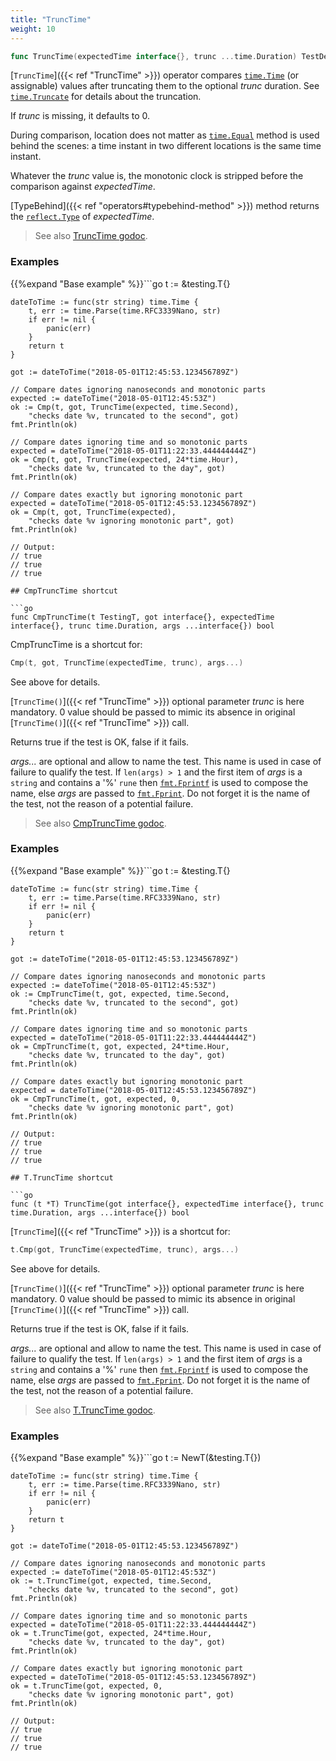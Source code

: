 ```yaml
---
title: "TruncTime"
weight: 10
---
```


```go
func TruncTime(expectedTime interface{}, trunc ...time.Duration) TestDeep
```

[`TruncTime`]({{< ref "TruncTime" >}}) operator compares [`time.Time`](https://golang.org/pkg/time/#Time) (or assignable) values after
truncating them to the optional *trunc* duration. See [`time.Truncate`](https://golang.org/pkg/time/#Truncate)
for details about the truncation.

If *trunc* is missing, it defaults to 0.

During comparison, location does not matter as [`time.Equal`](https://golang.org/pkg/time/#Equal) method is
used behind the scenes: a time instant in two different locations
is the same time instant.

Whatever the *trunc* value is, the monotonic clock is stripped
before the comparison against *expectedTime*.

[TypeBehind]({{< ref "operators#typebehind-method" >}}) method returns the [`reflect.Type`](https://golang.org/pkg/reflect/#Type) of *expectedTime*.


> See also [<i class='fas fa-book'></i> TruncTime godoc](https://godoc.org/github.com/maxatome/go-testdeep#TruncTime).

### Examples

{{%expand "Base example" %}}```go
	t := &testing.T{}

	dateToTime := func(str string) time.Time {
		t, err := time.Parse(time.RFC3339Nano, str)
		if err != nil {
			panic(err)
		}
		return t
	}

	got := dateToTime("2018-05-01T12:45:53.123456789Z")

	// Compare dates ignoring nanoseconds and monotonic parts
	expected := dateToTime("2018-05-01T12:45:53Z")
	ok := Cmp(t, got, TruncTime(expected, time.Second),
		"checks date %v, truncated to the second", got)
	fmt.Println(ok)

	// Compare dates ignoring time and so monotonic parts
	expected = dateToTime("2018-05-01T11:22:33.444444444Z")
	ok = Cmp(t, got, TruncTime(expected, 24*time.Hour),
		"checks date %v, truncated to the day", got)
	fmt.Println(ok)

	// Compare dates exactly but ignoring monotonic part
	expected = dateToTime("2018-05-01T12:45:53.123456789Z")
	ok = Cmp(t, got, TruncTime(expected),
		"checks date %v ignoring monotonic part", got)
	fmt.Println(ok)

	// Output:
	// true
	// true
	// true

```{{% /expand%}}
## CmpTruncTime shortcut

```go
func CmpTruncTime(t TestingT, got interface{}, expectedTime interface{}, trunc time.Duration, args ...interface{}) bool
```

CmpTruncTime is a shortcut for:

```go
Cmp(t, got, TruncTime(expectedTime, trunc), args...)
```

See above for details.

[`TruncTime()`]({{< ref "TruncTime" >}}) optional parameter *trunc* is here mandatory.
0 value should be passed to mimic its absence in
original [`TruncTime()`]({{< ref "TruncTime" >}}) call.

Returns true if the test is OK, false if it fails.

*args...* are optional and allow to name the test. This name is
used in case of failure to qualify the test. If `len(args) > 1` and
the first item of *args* is a `string` and contains a '%' `rune` then
[`fmt.Fprintf`](https://golang.org/pkg/fmt/#Fprintf) is used to compose the name, else *args* are passed to
[`fmt.Fprint`](https://golang.org/pkg/fmt/#Fprint). Do not forget it is the name of the test, not the
reason of a potential failure.


> See also [<i class='fas fa-book'></i> CmpTruncTime godoc](https://godoc.org/github.com/maxatome/go-testdeep#CmpTruncTime).

### Examples

{{%expand "Base example" %}}```go
	t := &testing.T{}

	dateToTime := func(str string) time.Time {
		t, err := time.Parse(time.RFC3339Nano, str)
		if err != nil {
			panic(err)
		}
		return t
	}

	got := dateToTime("2018-05-01T12:45:53.123456789Z")

	// Compare dates ignoring nanoseconds and monotonic parts
	expected := dateToTime("2018-05-01T12:45:53Z")
	ok := CmpTruncTime(t, got, expected, time.Second,
		"checks date %v, truncated to the second", got)
	fmt.Println(ok)

	// Compare dates ignoring time and so monotonic parts
	expected = dateToTime("2018-05-01T11:22:33.444444444Z")
	ok = CmpTruncTime(t, got, expected, 24*time.Hour,
		"checks date %v, truncated to the day", got)
	fmt.Println(ok)

	// Compare dates exactly but ignoring monotonic part
	expected = dateToTime("2018-05-01T12:45:53.123456789Z")
	ok = CmpTruncTime(t, got, expected, 0,
		"checks date %v ignoring monotonic part", got)
	fmt.Println(ok)

	// Output:
	// true
	// true
	// true

```{{% /expand%}}
## T.TruncTime shortcut

```go
func (t *T) TruncTime(got interface{}, expectedTime interface{}, trunc time.Duration, args ...interface{}) bool
```

[`TruncTime`]({{< ref "TruncTime" >}}) is a shortcut for:

```go
t.Cmp(got, TruncTime(expectedTime, trunc), args...)
```

See above for details.

[`TruncTime()`]({{< ref "TruncTime" >}}) optional parameter *trunc* is here mandatory.
0 value should be passed to mimic its absence in
original [`TruncTime()`]({{< ref "TruncTime" >}}) call.

Returns true if the test is OK, false if it fails.

*args...* are optional and allow to name the test. This name is
used in case of failure to qualify the test. If `len(args) > 1` and
the first item of *args* is a `string` and contains a '%' `rune` then
[`fmt.Fprintf`](https://golang.org/pkg/fmt/#Fprintf) is used to compose the name, else *args* are passed to
[`fmt.Fprint`](https://golang.org/pkg/fmt/#Fprint). Do not forget it is the name of the test, not the
reason of a potential failure.


> See also [<i class='fas fa-book'></i> T.TruncTime godoc](https://godoc.org/github.com/maxatome/go-testdeep#T.TruncTime).

### Examples

{{%expand "Base example" %}}```go
	t := NewT(&testing.T{})

	dateToTime := func(str string) time.Time {
		t, err := time.Parse(time.RFC3339Nano, str)
		if err != nil {
			panic(err)
		}
		return t
	}

	got := dateToTime("2018-05-01T12:45:53.123456789Z")

	// Compare dates ignoring nanoseconds and monotonic parts
	expected := dateToTime("2018-05-01T12:45:53Z")
	ok := t.TruncTime(got, expected, time.Second,
		"checks date %v, truncated to the second", got)
	fmt.Println(ok)

	// Compare dates ignoring time and so monotonic parts
	expected = dateToTime("2018-05-01T11:22:33.444444444Z")
	ok = t.TruncTime(got, expected, 24*time.Hour,
		"checks date %v, truncated to the day", got)
	fmt.Println(ok)

	// Compare dates exactly but ignoring monotonic part
	expected = dateToTime("2018-05-01T12:45:53.123456789Z")
	ok = t.TruncTime(got, expected, 0,
		"checks date %v ignoring monotonic part", got)
	fmt.Println(ok)

	// Output:
	// true
	// true
	// true

```{{% /expand%}}
